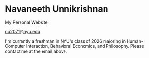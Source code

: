 # Navaneeth Unnikrishnan 
My Personal Website

nu2071@nyu.edu

I'm currently a freshman in NYU's class of 2026 majoring in Human-Computer Interaction, Behavioral Economics, and Philosophy. 
Please contact me at the email above.

